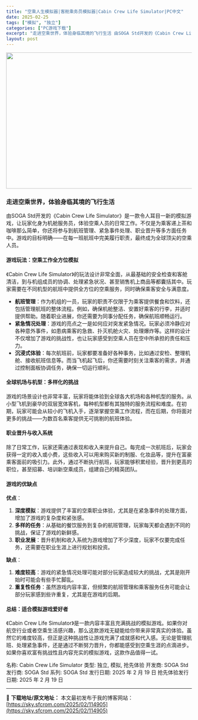```yaml
---
title: "空乘人生模拟器|客舱乘务员模拟器|Cabin Crew Life Simulator|PC中文"
date: 2025-02-25
tags: ["模拟", "独立"]
categories: ["PC游戏下载"]
excerpt: "走进空乘世界，体验身临其境的飞行生活 由SOGA Std开发的《Cabin Crew Life Simulator》是一款令人耳目一新的模拟游戏，让玩家化身为机舱服务员，体验空乘人员的日常工作。不仅是为乘客递上茶和咖啡那么简单，你还将参与到航班管理、紧急事件处理、职业晋升等多方面任务中。游戏的目标明&hellip;"
layout: post
---
```


<img class="aligncenter size-full wp-image-114906" src="https://sky.sfcrom.com/wp-content/uploads/2025/02/2025022501262524.webp" alt="" width="660" height="370" />
<h3>走进空乘世界，体验身临其境的飞行生活</h3>
由SOGA Std开发的《Cabin Crew Life Simulator》是一款令人耳目一新的模拟游戏，让玩家化身为机舱服务员，体验空乘人员的日常工作。不仅是为乘客递上茶和咖啡那么简单，你还将参与到航班管理、紧急事件处理、职业晋升等多方面任务中。游戏的目标明确——在每一班航班中完美履行职责，最终成为全球顶尖的空乘人员。
<h4>游戏玩法：空乘工作全方位模拟</h4>
《Cabin Crew Life Simulator》的玩法设计非常全面，从最基础的安全检查和客舱清洁，到与机组成员的协调、处理紧急状况、甚至销售机上商品等都囊括其中。玩家需要在不同机型的航班中提供全方位的空乘服务，同时确保乘客安全与满意度。
<ul>
 	<li><strong>航班管理</strong>：作为机组的一员，玩家的职责不仅限于为乘客提供餐食和饮料，还包括管理航班的整体流程。例如，确保机舱整洁、安置好乘客的行李，并适时提供帮助。随着职业进展，你还需要为同事分配任务，确保航班顺畅运行。</li>
 	<li><strong>紧急情况处理</strong>：游戏的亮点之一是如何应对突发紧急情况。玩家必须冷静应对各种意外事件，如患病乘客的急救、扑灭机舱火灾、处理爆炸等。这样的设计不仅增加了游戏的挑战性，也让玩家感受到空乘人员在空中所承担的责任和压力。</li>
 	<li><strong>沉浸式体验</strong>：每次航班前，玩家都要准备好各种事务，比如通过安检、整理机舱、接收航班信息等。而当飞机起飞后，你还需要时刻关注乘客的需求，并通过控制面板协调任务，确保一切运行顺利。</li>
</ul>
<h4>全球机场与机型：多样化的挑战</h4>
游戏的场景设计也非常丰富，玩家将能体验到全球各大机场和各种机型的服务。从小型飞机到豪华的双层宽体客机，每种机型都有其独特的服务流程和难度。在初期，玩家可能会从较小的飞机入手，逐渐掌握空乘工作流程，而在后期，你将面对更多的挑战——为数百名乘客提供无可挑剔的航班体验。
<h4>职业晋升与收入系统</h4>
除了日常工作，玩家还需通过表现和收入来提升自己。每完成一次航班后，玩家会获得一定的收入或小费，这些收入可以用来购买新的制服、化妆品等，提升在富豪乘客面前的吸引力。此外，通过不断执行航班，玩家能够积累经验，晋升到更高的职位，甚至招募、培训新空乘成员，组建自己的精英团队。
<h4>游戏的优缺点</h4>
<strong>优点</strong>：
<ol>
 	<li><strong>深度模拟</strong>：游戏提供了丰富的空乘职业体验，尤其是在紧急事件的处理方面，增加了游戏的复杂度和紧张感。</li>
 	<li><strong>多样的任务</strong>：从基础的餐饮服务到复杂的航班管理，玩家每天都会遇到不同的挑战，保证了游戏的新鲜感。</li>
 	<li><strong>职业发展</strong>：晋升机制和收入系统为游戏增加了不少深度，玩家不仅要完成任务，还需要在职业生涯上进行规划和投资。</li>
</ol>
<strong>缺点</strong>：
<ol>
 	<li><strong>难度较高</strong>：游戏的紧急情况处理可能对部分玩家造成较大的挑战，尤其是刚开始时可能会有些手忙脚乱。</li>
 	<li><strong>重复性任务</strong>：虽然游戏内容丰富，但频繁的航班管理和乘客服务任务可能会让部分玩家感到些许重复，尤其是在游戏的后期。</li>
</ol>
<h4>总结：适合模拟游戏爱好者</h4>
《Cabin Crew Life Simulator》是一款内容丰富且充满挑战的模拟游戏。如果你对航空行业或者空乘生活感兴趣，那么这款游戏无疑能给你带来非常真实的体验。虽然它的难度较高，但正是这种挑战性让游戏充满了成就感和代入感。无论是管理航班、处理紧急事件，还是通过不断努力晋升，你都能感受到空乘生涯的点滴进步。如果你喜欢富有挑战性且内容充实的模拟游戏，这款作品值得一试。

名称: Cabin Crew Life Simulator
类型: 独立, 模拟, 抢先体验
开发商: SOGA Std
发行商: SOGA Std
系列: SOGA Std
发行日期: 2025 年 2 月 19 日
抢先体验发行日期: 2025 年 2 月 19 日

---
📖 **下载地址/原文地址：** 本文最初发布于我的博客网站：[https://sky.sfcrom.com/2025/02/114905](https://sky.sfcrom.com/2025/02/114905)
